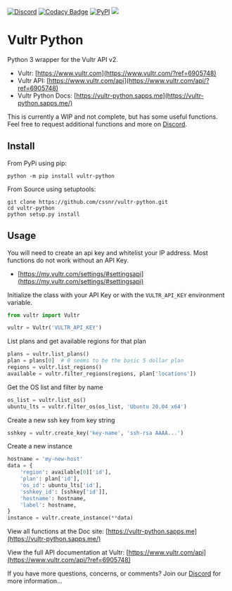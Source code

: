 [![Discord](https://img.shields.io/discord/899171661457293343?color=7289da&label=discord&logo=discord&logoColor=white&style=flat)](https://discord.gg/wXy6m2X8wY)
[![Codacy Badge](https://app.codacy.com/project/badge/Grade/9b356c4327df41e395c81de1c717ce11)](https://app.codacy.com/gh/cssnr/vultr-python/dashboard)
[![PyPI](https://img.shields.io/pypi/v/vultr-python)](https://pypi.org/project/vultr-python/)
[![](https://repository-images.githubusercontent.com/441314848/513fb2f4-39cb-4bbc-8d47-a2cde9ccbd65)](https://www.vultr.com/?ref=6905748)
# Vultr Python

Python 3 wrapper for the Vultr API v2.

*   Vultr: [https://www.vultr.com](https://www.vultr.com/?ref=6905748)
*   Vultr API: [https://www.vultr.com/api](https://www.vultr.com/api/?ref=6905748)
*   Vultr Python Docs: [https://vultr-python.sapps.me](https://vultr-python.sapps.me/)

This is currently a WIP and not complete, but has some useful functions.
Feel free to request additional functions and more on [Discord](https://discord.gg/wXy6m2X8wY).

## Install

From PyPi using pip:
```text
python -m pip install vultr-python
```

From Source using setuptools:
```text
git clone https://github.com/cssnr/vultr-python.git
cd vultr-python
python setup.py install
```

## Usage

You will need to create an api key and whitelist your IP address.
Most functions do not work without an API Key.

*   [https://my.vultr.com/settings/#settingsapi](https://my.vultr.com/settings/#settingsapi)

Initialize the class with your API Key or with the `VULTR_API_KEY` environment variable.
```python
from vultr import Vultr

vultr = Vultr('VULTR_API_KEY')
```
List plans and get available regions for that plan
```python
plans = vultr.list_plans()
plan = plans[0]  # 0 seems to be the basic 5 dollar plan
regions = vultr.list_regions()
available = vultr.filter_regions(regions, plan['locations'])
```
Get the OS list and filter by name
```python
os_list = vultr.list_os()
ubuntu_lts = vultr.filter_os(os_list, 'Ubuntu 20.04 x64')
```
Create a new ssh key from key string
```python
sshkey = vultr.create_key('key-name', 'ssh-rsa AAAA...')
```
Create a new instance
```python
hostname = 'my-new-host'
data = {
    'region': available[0]['id'],
    'plan': plan['id'],
    'os_id': ubuntu_lts['id'],
    'sshkey_id': [sshkey['id']],
    'hostname': hostname,
    'label': hostname,
}
instance = vultr.create_instance(**data)
```

View all functions at the Doc site: [https://vultr-python.sapps.me](https://vultr-python.sapps.me/)

View the full API documentation at Vultr: [https://www.vultr.com/api](https://www.vultr.com/api/?ref=6905748)

If you have more questions, concerns, or comments? Join our [Discord](https://discord.gg/wXy6m2X8wY) for more information...
